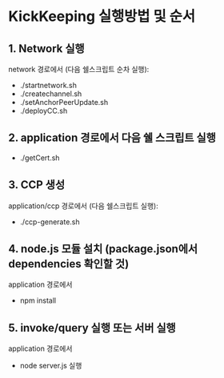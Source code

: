 # KickKeeping 실행방법 및 순서

## 1. Network 실행

network 경로에서 (다음 쉘스크립트 순차 실행):

- ./startnetwork.sh
- ./createchannel.sh
- ./setAnchorPeerUpdate.sh
- ./deployCC.sh

## 2. application 경로에서 다음 쉘 스크립트 실행
- ./getCert.sh

## 3. CCP 생성

application/ccp 경로에서 (다음 쉘스크립트 실행):

- ./ccp-generate.sh


## 4. node.js 모듈 설치 (package.json에서 dependencies 확인할 것)

application 경로에서

- npm install

## 5. invoke/query 실행 또는 서버 실행

application 경로에서

- node server.js 실행
